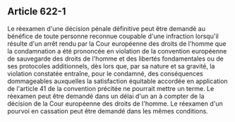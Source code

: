 Article 622-1
----
Le réexamen d'une décision pénale définitive peut être demandé au bénéfice de
toute personne reconnue coupable d'une infraction lorsqu'il résulte d'un arrêt
rendu par la Cour européenne des droits de l'homme que la condamnation a été
prononcée en violation de la convention européenne de sauvegarde des droits de
l'homme et des libertés fondamentales ou de ses protocoles additionnels, dès
lors que, par sa nature et sa gravité, la violation constatée entraîne, pour le
condamné, des conséquences dommageables auxquelles la satisfaction équitable
accordée en application de l'article 41 de la convention précitée ne pourrait
mettre un terme. Le réexamen peut être demandé dans un délai d'un an à compter
de la décision de la Cour européenne des droits de l'homme. Le réexamen d'un
pourvoi en cassation peut être demandé dans les mêmes conditions.
